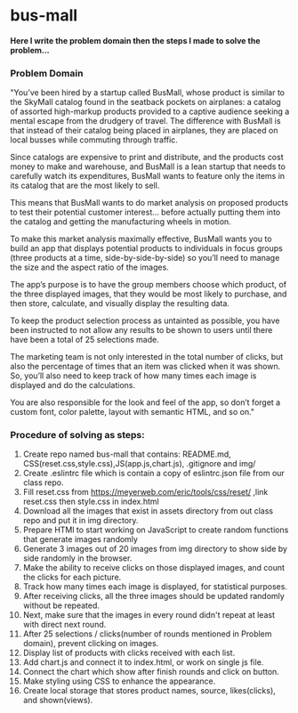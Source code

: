 # bus-mall

#### Here I write the problem domain then the steps I made to solve the problem...

### Problem Domain

"You’ve been hired by a startup called BusMall, whose product is similar to the SkyMall catalog found in the seatback pockets on airplanes: a catalog of assorted high-markup products provided to a captive audience seeking a mental escape from the drudgery of travel. The difference with BusMall is that instead of their catalog being placed in airplanes, they are placed on local busses while commuting through traffic.

Since catalogs are expensive to print and distribute, and the products cost money to make and warehouse, and BusMall is a lean startup that needs to carefully watch its expenditures, BusMall wants to feature only the items in its catalog that are the most likely to sell.

This means that BusMall wants to do market analysis on proposed products to test their potential customer interest… before actually putting them into the catalog and getting the manufacturing wheels in motion.

To make this market analysis maximally effective, BusMall wants you to build an app that displays potential products to individuals in focus groups (three products at a time, side-by-side-by-side) so you’ll need to manage the size and the aspect ratio of the images.

The app’s purpose is to have the group members choose which product, of the three displayed images, that they would be most likely to purchase, and then store, calculate, and visually display the resulting data.

To keep the product selection process as untainted as possible, you have been instructed to not allow any results to be shown to users until there have been a total of 25 selections made.

The marketing team is not only interested in the total number of clicks, but also the percentage of times that an item was clicked when it was shown. So, you’ll also need to keep track of how many times each image is displayed and do the calculations.

You are also responsible for the look and feel of the app, so don’t forget a custom font, color palette, layout with semantic HTML, and so on."

### Procedure of solving as steps:

1. Create repo named bus-mall that contains: README.md, CSS(reset.css,style.css),JS(app.js,chart.js), .gitignore and img/
2. Create .eslintrc file which is contain a copy of eslintrc.json file from our class repo.
3. Fill reset.css from https://meyerweb.com/eric/tools/css/reset/ ,link reset.css then style.css in index.html
4. Download all the images that exist in assets directory from out class repo and put it in img directory.
5. Prepare HTMl to start working on JavaScript to create random functions that generate images randomly
6. Generate 3 images out of 20 images from img directory to show side by side randomly in the browser.
7. Make the ability to receive clicks on those displayed images, and count the clicks for each picture.
8. Track how many times each image is displayed, for statistical purposes.
9. After receiving clicks, all the three images should be updated randomly without be repeated.
10. Next, make sure that the images in every round didn't repeat at least with direct next round.
11. After 25 selections / clicks(number of rounds mentioned in Problem domain), prevent clicking on images.
12. Display list of products with clicks received with each list.
13. Add chart.js and connect it to index.html, or work on single js file.
14. Connect the chart which show after finish rounds and click on button.
15. Make styling using CSS to enhance the appearance.
16. Create local storage that stores product names, source, likes(clicks), and shown(views).
